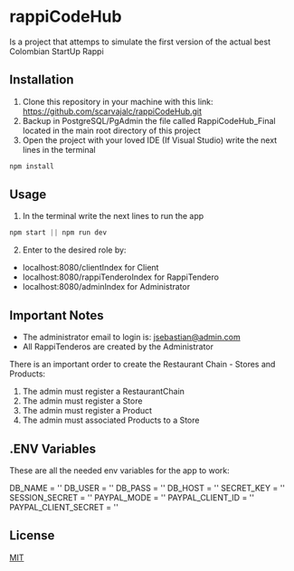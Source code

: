 # rappiCodeHub

Is a project that attemps to simulate the first version of the actual best Colombian StartUp Rappi

## Installation

1. Clone this repository in your machine with this link: https://github.com/scarvajalc/rappiCodeHub.git
2. Backup in PostgreSQL/PgAdmin the file called RappiCodeHub_Final located in the main root directory of this project
3. Open the project with your loved IDE (If Visual Studio) write the next lines in the terminal

```javascript
npm install
```

## Usage

1. In the terminal write the next lines to run the app

```javascript
npm start || npm run dev
```

2. Enter to the desired role by:

- localhost:8080/clientIndex for Client
- localhost:8080/rappiTenderoIndex for RappiTendero
- localhost:8080/adminIndex for Administrator

## Important Notes

- The administrator email to login is: jsebastian@admin.com
- All RappiTenderos are created by the Administrator

There is an important order to create the Restaurant Chain - Stores and Products:

1. The admin must register a RestaurantChain
2. The admin must register a Store
3. The admin must register a Product
4. The admin must associated Products to a Store

## .ENV Variables

These are all the needed env variables for the app to work:

DB_NAME = ''
DB_USER = ''
DB_PASS = ''
DB_HOST = ''
SECRET_KEY = ''
SESSION_SECRET = ''
PAYPAL_MODE = ''
PAYPAL_CLIENT_ID = ''
PAYPAL_CLIENT_SECRET = ''

## License

[MIT](https://choosealicense.com/licenses/mit/)
